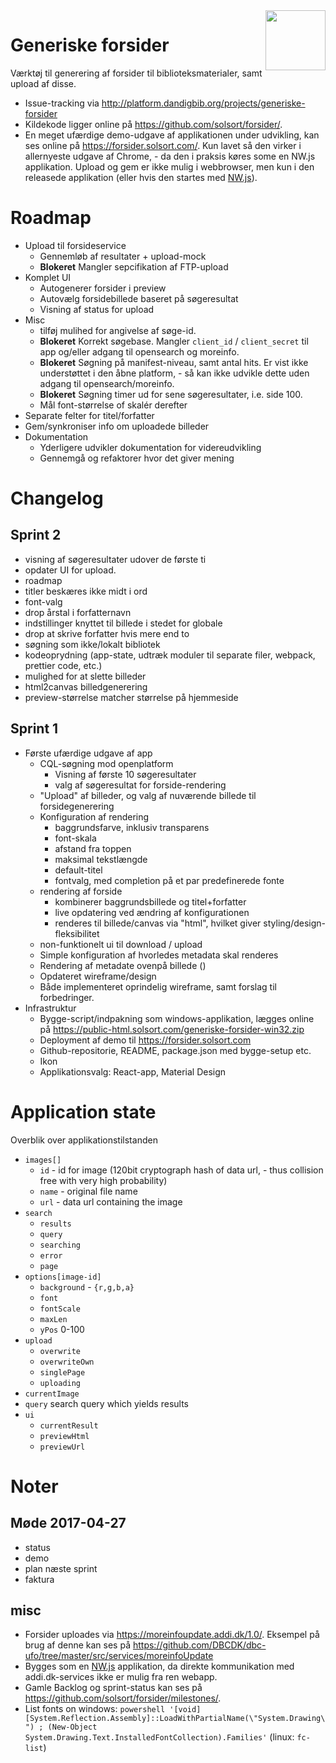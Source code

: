 <img src=https://forsider.solsort.com/icon.png width=96 height=96 align=right>

# Generiske forsider

Værktøj til generering af forsider til biblioteksmaterialer, samt upload af disse.

- Issue-tracking via <http://platform.dandigbib.org/projects/generiske-forsider>
- Kildekode ligger online på <https://github.com/solsort/forsider/>.
- En meget ufærdige demo-udgave af applikationen under udvikling, kan ses online på <https://forsider.solsort.com/>. Kun lavet så den virker i allernyeste udgave af Chrome, - da den i praksis køres some en NW.js applikation. Upload og gem er ikke mulig i webbrowser, men kun i den releasede applikation (eller hvis den startes med [NW.js](https://nwjs.io)).

# Roadmap

- Upload til forsideservice
    - Gennemløb af resultater + upload-mock
    - **Blokeret** Mangler sepcifikation af FTP-upload
- Komplet UI
    - Autogenerer forsider i preview
    - Autovælg forsidebillede baseret på søgeresultat
    - Visning af status for upload
- Misc
    - tilføj mulihed for angivelse af søge-id.
    - **Blokeret** Korrekt søgebase. Mangler `client_id` / `client_secret` til app og/eller adgang til opensearch og moreinfo.
    - **Blokeret** Søgning på manifest-niveau, samt antal hits. Er vist ikke understøttet i den åbne platform, - så kan ikke udvikle dette uden adgang til opensearch/moreinfo.
    - **Blokeret** Søgning timer ud for sene søgeresultater, i.e. side 100.
    - Mål font-størrelse of skalér derefter
- Separate felter for titel/forfatter
- Gem/synkroniser info om uploadede billeder
- Dokumentation
    - Yderligere udvikler dokumentation for videreudvikling
    - Gennemgå og refaktorer hvor det giver mening


# Changelog
## Sprint 2

- visning af søgeresultater udover de første ti
- opdater UI for upload.
- roadmap
- titler beskæres ikke midt i ord
- font-valg
- drop årstal i forfatternavn
- indstillinger knyttet til billede i stedet for globale 
- drop at skrive forfatter hvis mere end to
- søgning som ikke/lokalt bibliotek
- kodeoprydning (app-state, udtræk moduler til separate filer, webpack, prettier code, etc.)
- mulighed for at slette billeder
- html2canvas billedgenerering
- preview-størrelse matcher størrelse på hjemmeside

## Sprint 1

- Første ufærdige udgave af app
  - CQL-søgning mod openplatform 
    - Visning af første 10 søgeresultater 
    - valg af søgeresultat for forside-rendering
  - "Upload" af billeder, og valg af nuværende billede til forsidegenerering
  - Konfiguration af rendering
    - baggrundsfarve, inklusiv transparens
    - font-skala
    - afstand fra toppen
    - maksimal tekstlængde
    - default-titel
    - fontvalg, med completion på et par predefinerede fonte
  - rendering af forside
    - kombinerer baggrundsbillede og titel+forfatter
    - live opdatering ved ændring af konfigurationen
    - renderes til billede/canvas via "html", hvilket giver styling/design-fleksibilitet
  - non-funktionelt ui til download / upload
  - Simple konfiguration af hvorledes metadata skal renderes
  - Rendering af metadate ovenpå billede ()
  - Opdateret wireframe/design
  - Både implementeret oprindelig wireframe, samt forslag til forbedringer.
- Infrastruktur
  - Bygge-script/indpakning som windows-applikation, lægges online på <https://public-html.solsort.com/generiske-forsider-win32.zip>
  - Deployment af demo til <https://forsider.solsort.com>
  - Github-repositorie, README, package.json med bygge-setup etc.
  - Ikon
  - Applikationsvalg: React-app, Material Design

# Application state

Overblik over applikationstilstanden

- `images[]`
    - `id` - id for image (120bit cryptograph hash of data url, - thus collision free with very high probability)
    - `name` - original file name
    - `url` - data url containing the image
- `search` 
    - `results`
    - `query`
    - `searching`
    - `error`
    - `page`
- `options[image-id]`
    - `background` - `{r,g,b,a}`
    - `font`
    - `fontScale`
    - `maxLen`
    - `yPos` 0-100
- `upload`
    - `overwrite`
    - `overwriteOwn`
    - `singlePage`
    - `uploading`
- `currentImage`
- `query` search query which yields results
- `ui`
    - `currentResult`
    - `previewHtml`
    - `previewUrl`

# Noter

## Møde 2017-04-27

- status
- demo
- plan næste sprint
- faktura

## misc

- Forsider uploades via <https://moreinfoupdate.addi.dk/1.0/>. Eksempel på brug af denne kan ses på <https://github.com/DBCDK/dbc-ufo/tree/master/src/services/moreinfoUpdate>
- Bygges som en [NW.js](https://nwjs.io) applikation, da direkte kommunikation med addi.dk-services ikke er mulig fra ren webapp.
- Gamle Backlog og sprint-status kan ses på <https://github.com/solsort/forsider/milestones/>.
- List fonts on windows: `powershell '[void] [System.Reflection.Assembly]::LoadWithPartialName(\"System.Drawing\") ; (New-Object System.Drawing.Text.InstalledFontCollection).Families'` (linux: `fc-list`)


